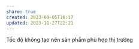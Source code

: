 ```yaml
---
share: true
created: 2023-09-05T16:17
updated: 2023-11-27T22:21
---
```


Tốc độ không tạo nên sản phẩm phù hợp thị trường